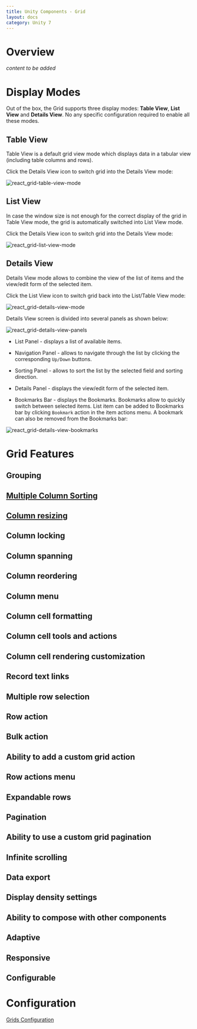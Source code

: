 ```yaml
---
title: Unity Components - Grid
layout: docs
category: Unity 7
---
```

# Overview

*content to be added*

# Display Modes

Out of the box, the Grid supports three display modes: **Table View**, **List View** and **Details View**. No any specific configuration required to enable all these modes.

## Table View

Table View is a default grid view mode which displays data in a tabular view (including table columns and rows).

Click the Details View icon to switch grid into the Details View mode:

![react_grid-table-view-mode](grid/images/displaymode_react_tableview.png) 

## List View

In case the window size is not enough for the correct display of the grid in Table View mode, the grid is automatically switched into List View mode. 

Click the Details View icon to switch grid into the Details View mode:

![react_grid-list-view-mode](grid/images/displaymode_react_listview.png) 

## Details View

Details View mode allows to combine the view of the list of items and the view/edit form of the selected item.

Click the List View icon to switch grid back into the List/Table View mode:

![react_grid-details-view-mode](grid/images/displaymode_react_detailsview.png) 

Details View screen is divided into several panels as shown below:

![react_grid-details-view-panels](grid/images/displaymode_react_detailsview_panels.png) 

- List Panel - displays a list of available items.

- Navigation Panel - allows to navigate through the list by clicking the corresponding `Up/Down` buttons.

- Sorting Panel - allows to sort the list by the selected field and sorting direction.

- Details Panel - displays the view/edit form of the selected item.

- Bookmarks Bar - displays the Bookmarks. Bookmarks allow to quickly switch between selected items. List item can be added to Bookmarks bar by clicking `Bookmark` action in the item actions menu. A bookmark can also be removed from the Bookmarks bar:

![react_grid-details-view-bookmarks](grid/images/displaymode_react_detailsview_bookmarks.png) 

# Grid Features

## Grouping
## [Multiple Column Sorting](grid/multiple-column-sorting.md)
## [Column resizing](grid/column-resizing.md)
## Column locking
## Column spanning
## Column reordering
## Column menu
## Column cell formatting
## Column cell tools and actions 
## Column cell rendering customization
## Record text links 
## Multiple row selection	
## Row action
## Bulk action
## Ability to add a custom grid action 
## Row actions menu 
## Expandable rows
## Pagination
## Ability to use a custom grid pagination 
## Infinite scrolling
## Data export
## Display density settings
## Ability to compose with other components 
## Adaptive
## Responsive
## Configurable

# Configuration

[Grids Configuration](../configuration/grids.md)
